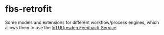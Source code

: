 # fbs-retrofit

Some models and extensions for different workflow/process engines, which allows them to use the [IoTUDresden Feedback-Service](https://github.com/IoTUDresden/feedback-service).